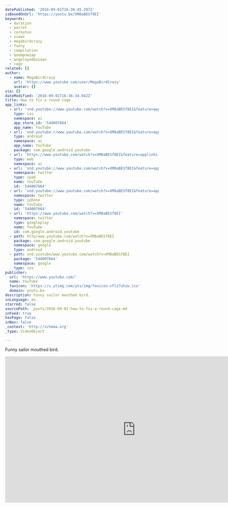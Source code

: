 ```yaml
---
datePublished: '2016-09-01T16:36:45.287Z'
isBasedOnUrl: 'https://youtu.be/XM8aBESf8EI'
keywords:
  - duration
  - parrot
  - cockatoo
  - views
  - megabirdcrazy
  - funny
  - compilation
  - boompowzap
  - angeleyedboidan
  - cage
related: []
author:
  - name: MegaBirdCrazy
    url: 'https://www.youtube.com/user/MegaBirdCrazy'
    avatar: {}
via: {}
dateModified: '2016-09-01T16:36:34.942Z'
title: How to fix a round cage
app_links:
  - url: 'vnd.youtube://www.youtube.com/watch?v=XM8aBESf8EI&feature=applinks'
    type: ios
    namespace: ai
    app_store_id: '544007664'
    app_name: YouTube
  - url: 'vnd.youtube://www.youtube.com/watch?v=XM8aBESf8EI&feature=applinks'
    type: android
    namespace: ai
    app_name: YouTube
    package: com.google.android.youtube
  - url: 'https://www.youtube.com/watch?v=XM8aBESf8EI&feature=applinks'
    type: web
    namespace: ai
  - url: 'vnd.youtube://www.youtube.com/watch?v=XM8aBESf8EI&feature=applinks'
    namespace: twitter
    type: ipad
    name: YouTube
    id: '544007664'
  - url: 'vnd.youtube://www.youtube.com/watch?v=XM8aBESf8EI&feature=applinks'
    namespace: twitter
    type: iphone
    name: YouTube
    id: '544007664'
  - url: 'https://www.youtube.com/watch?v=XM8aBESf8EI'
    namespace: twitter
    type: googleplay
    name: YouTube
    id: com.google.android.youtube
  - path: http/www.youtube.com/watch?v=XM8aBESf8EI
    package: com.google.android.youtube
    namespace: google
    type: android
  - path: vnd.youtube/www.youtube.com/watch?v=XM8aBESf8EI
    package: '544007664'
    namespace: google
    type: ios
publisher:
  url: 'https://www.youtube.com/'
  name: YouTube
  favicon: 'https://s.ytimg.com/yts/img/favicon-vflz7uhzw.ico'
  domain: youtu.be
description: Funny sailor mouthed bird.
inLanguage: en
starred: false
sourcePath: _posts/2016-09-01-how-to-fix-a-round-cage.md
inFeed: true
hasPage: false
inNav: false
_context: 'http://schema.org'
_type: VideoObject

---
```

Funny sailor mouthed bird.

<iframe src="https://cdn.embedly.com/widgets/media.html?src=https%3A%2F%2Fwww.youtube.com%2Fembed%2FXM8aBESf8EI%3Ffeature%3Doembed&amp;url=http%3A%2F%2Fwww.youtube.com%2Fwatch%3Fv%3DXM8aBESf8EI&amp;image=https%3A%2F%2Fi.ytimg.com%2Fvi%2FXM8aBESf8EI%2Fhqdefault.jpg&amp;key=b7d04c9b404c499eba89ee7072e1c4f7&amp;type=text%2Fhtml&amp;schema=youtube" width="854" height="480" scrolling="no" frameborder="0" allowfullscreen="" style=""></iframe>